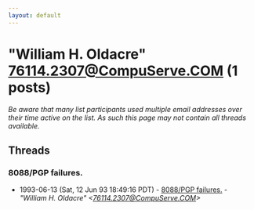 ```yaml
---
layout: default
---
```


# "William H. Oldacre" <76114.2307@CompuServe.COM> (1 posts)

_Be aware that many list participants used multiple email addresses over their time active on the list. As such this page may not contain all threads available._

## Threads

### 8088/PGP failures.
+ 1993-06-13 (Sat, 12 Jun 93 18:49:16 PDT) - [8088/PGP failures.](/archive/1993/06/b0fea27e2967d5e41611945f4c480f748c95a332578ab40678f605b4a2dba793) - _"William H. Oldacre" \<76114.2307@CompuServe.COM\>_

